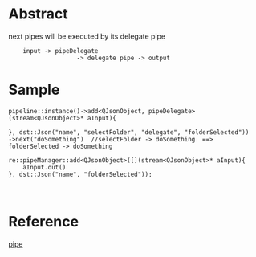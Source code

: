 # Abstract
next pipes will be executed by its delegate pipe
```
    input -> pipeDelegate                        
                   -> delegate pipe -> output
```

# Sample
```
pipeline::instance()->add<QJsonObject, pipeDelegate>(stream<QJsonObject>* aInput){
    
}, dst::Json("name", "selectFolder", "delegate", "folderSelected"))
->next("doSomething")  //selectFolder -> doSomething  ==> folderSelected -> doSomething

re::pipeManager::add<QJsonObject>([](stream<QJsonObject>* aInput){
    aInput.out()
}, dst::Json("name", "folderSelected"));
```  
</br>

# Reference
[pipe](pipe.md)